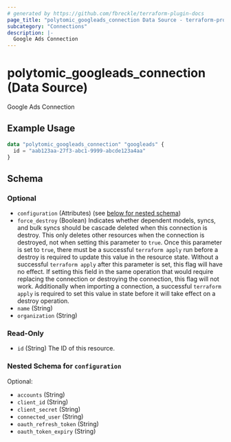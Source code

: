 ```yaml
---
# generated by https://github.com/fbreckle/terraform-plugin-docs
page_title: "polytomic_googleads_connection Data Source - terraform-provider-polytomic"
subcategory: "Connections"
description: |-
  Google Ads Connection
---
```


# polytomic_googleads_connection (Data Source)

Google Ads Connection

## Example Usage

```terraform
data "polytomic_googleads_connection" "googleads" {
  id = "aab123aa-27f3-abc1-9999-abcde123a4aa"
}
```

<!-- schema generated by tfplugindocs -->
## Schema

### Optional

- `configuration` (Attributes) (see [below for nested schema](#nestedatt--configuration))
- `force_destroy` (Boolean) Indicates whether dependent models, syncs, and bulk syncs should be cascade deleted when this connection is destroy. This only deletes other resources when the connection is destroyed, not when setting this parameter to `true`. Once this parameter is set to `true`, there must be a successful `terraform apply` run before a destroy is required to update this value in the resource state. Without a successful `terraform apply` after this parameter is set, this flag will have no effect. If setting this field in the same operation that would require replacing the connection or destroying the connection, this flag will not work. Additionally when importing a connection, a successful `terraform apply` is required to set this value in state before it will take effect on a destroy operation.
- `name` (String)
- `organization` (String)

### Read-Only

- `id` (String) The ID of this resource.

<a id="nestedatt--configuration"></a>
### Nested Schema for `configuration`

Optional:

- `accounts` (String)
- `client_id` (String)
- `client_secret` (String)
- `connected_user` (String)
- `oauth_refresh_token` (String)
- `oauth_token_expiry` (String)



